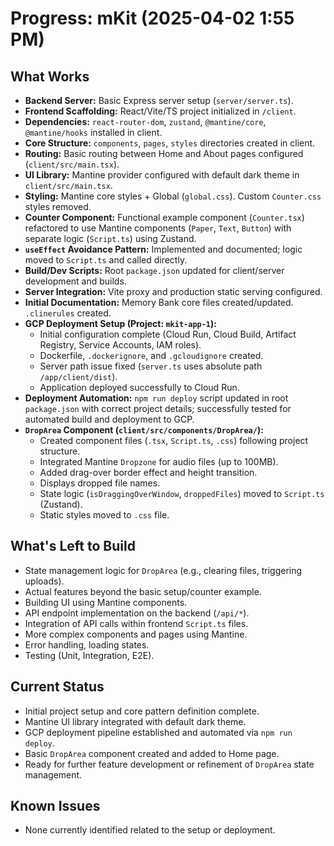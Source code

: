 # Progress: mKit (2025-04-02 1:55 PM)

## What Works

-   **Backend Server:** Basic Express server setup (`server/server.ts`).
-   **Frontend Scaffolding:** React/Vite/TS project initialized in `/client`.
-   **Dependencies:** `react-router-dom`, `zustand`, `@mantine/core`, `@mantine/hooks` installed in client.
-   **Core Structure:** `components`, `pages`, `styles` directories created in client.
-   **Routing:** Basic routing between Home and About pages configured (`client/src/main.tsx`).
-   **UI Library:** Mantine provider configured with default dark theme in `client/src/main.tsx`.
-   **Styling:** Mantine core styles + Global (`global.css`). Custom `Counter.css` styles removed.
-   **Counter Component:** Functional example component (`Counter.tsx`) refactored to use Mantine components (`Paper`, `Text`, `Button`) with separate logic (`Script.ts`) using Zustand.
-   **`useEffect` Avoidance Pattern:** Implemented and documented; logic moved to `Script.ts` and called directly.
-   **Build/Dev Scripts:** Root `package.json` updated for client/server development and builds.
-   **Server Integration:** Vite proxy and production static serving configured.
-   **Initial Documentation:** Memory Bank core files created/updated. `.clinerules` created.
-   **GCP Deployment Setup (Project: `mkit-app-1`):**
    -   Initial configuration complete (Cloud Run, Cloud Build, Artifact Registry, Service Accounts, IAM roles).
    -   Dockerfile, `.dockerignore`, and `.gcloudignore` created.
    -   Server path issue fixed (`server.ts` uses absolute path `/app/client/dist`).
    -   Application deployed successfully to Cloud Run.
-   **Deployment Automation:** `npm run deploy` script updated in root `package.json` with correct project details; successfully tested for automated build and deployment to GCP.
-   **`DropArea` Component (`client/src/components/DropArea/`):**
    -   Created component files (`.tsx`, `Script.ts`, `.css`) following project structure.
    -   Integrated Mantine `Dropzone` for audio files (up to 100MB).
    -   Added drag-over border effect and height transition.
    -   Displays dropped file names.
    -   State logic (`isDraggingOverWindow`, `droppedFiles`) moved to `Script.ts` (Zustand).
    -   Static styles moved to `.css` file.

## What's Left to Build

-   State management logic for `DropArea` (e.g., clearing files, triggering uploads).
-   Actual features beyond the basic setup/counter example.
-   Building UI using Mantine components.
-   API endpoint implementation on the backend (`/api/*`).
-   Integration of API calls within frontend `Script.ts` files.
-   More complex components and pages using Mantine.
-   Error handling, loading states.
-   Testing (Unit, Integration, E2E).

## Current Status

-   Initial project setup and core pattern definition complete.
-   Mantine UI library integrated with default dark theme.
-   GCP deployment pipeline established and automated via `npm run deploy`.
-   Basic `DropArea` component created and added to Home page.
-   Ready for further feature development or refinement of `DropArea` state management.

## Known Issues

-   None currently identified related to the setup or deployment.
